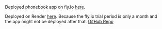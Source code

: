 Deployed phonebook app on fly.io [here](https://phonebook-test-mooc-withered-sky-3147.fly.dev/).

Deployed on Render [here](https://mooc-fullstackopen-part3.onrender.com/).
Because the fly.io trial period is only a month and the app might not be deployed after that.
[GitHub Repo](https://github.com/SJECollins/mooc-fullstackopen-part3)
